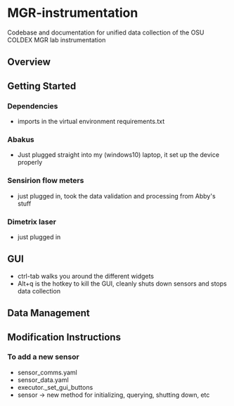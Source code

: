 # MGR-instrumentation
Codebase and documentation for unified data collection of the OSU COLDEX MGR lab instrumentation

## Overview

## Getting Started

### Dependencies
- imports in the virtual environment requirements.txt

### Abakus
- Just plugged straight into my (windows10) laptop, it set up the device properly

### Sensirion flow meters
- just plugged in, took the data validation and processing from Abby's stuff

### Dimetrix laser
- just plugged in

## GUI
- ctrl-tab walks you around the different widgets
- Alt+q is the hotkey to kill the GUI, cleanly shuts down sensors and stops data collection

## Data Management

## Modification Instructions
### To add a new sensor
- sensor_comms.yaml
- sensor_data.yaml
- executor._set_gui_buttons
- sensor -> new method for initializing, querying, shutting down, etc



